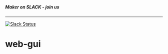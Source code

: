 ##### Maker on SLACK - join us 
------
[![Slack Status](http://slack.makerdao.com/badge.svg)](https:/slack.makerdao.com)


# web-gui
